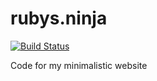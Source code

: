 # rubys.ninja

[![Build Status](https://travis-ci.org/bash/bash.github.io.svg?branch=development)](https://travis-ci.org/bash/bash.github.io)

Code for my minimalistic website
